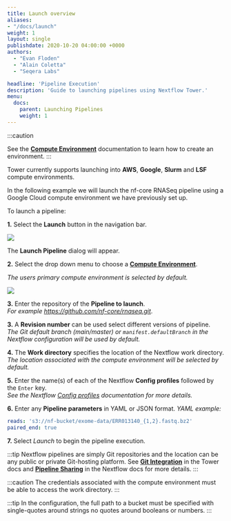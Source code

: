 ```yaml
---
title: Launch overview
aliases:
- "/docs/launch"
weight: 1
layout: single
publishdate: 2020-10-20 04:00:00 +0000
authors:
  - "Evan Floden"
  - "Alain Coletta"
  - "Seqera Labs"

headline: 'Pipeline Execution'
description: 'Guide to launching pipelines using Nextflow Tower.'
menu:
  docs:
    parent: Launching Pipelines
    weight: 1
---
```


:::caution

See the [**Compute Environment**](/docs/compute-envs) documentation to learn how to create an environment.
:::

Tower currently supports launching into **AWS**, **Google**, **Slurm** and **LSF** compute environments.

In the following example we will launch the nf-core RNASeq pipeline using a Google Cloud compute environment we have previously set up.

To launch a pipeline:

**1.** Select the **Launch** button in the navigation bar.

![](/uploads/2020/10/launch_button.png)



The **Launch Pipeline** dialog will appear.

**2.** Select the drop down menu to choose a [**Compute Environment**](/docs/compute-envs/overview).  

*The users primary compute environment is selected by default.*

![](/uploads/2020/10/launch_RNASeq.png)



**3.** Enter the repository of the **Pipeline to launch**.  
*For example https://github.com/nf-core/rnaseq.git*.

**3.** A **Revision number** can be used select different versions of pipeline.  
*The Git default branch (main/master) or `manifest.defaultBranch` in the Nextflow configuration will be used by default.*

**4.** The **Work directory** specifies the location of the Nextflow work directory.  
*The location associated with the compute environment will be selected by default.*

**5.** Enter the name(s) of each of the Nextflow **Config profiles** followed by the `Enter` key.  
*See the Nextflow [Config profiles](https://www.nextflow.io/docs/latest/config.html?highlight=profiles#config-profiles) documentation for more details.*

**6.** Enter any **Pipeline parameters** in YAML or JSON format.
*YAML example:*

```yaml
reads: 's3://nf-bucket/exome-data/ERR013140_{1,2}.fastq.bz2'  
paired_end: true
```



**7.** Select *Launch* to begin the pipeline execution.

:::tip
Nextflow pipelines are simply Git repositories and the location can be any public or private Git-hosting platform. See [**Git Integration**](/docs/git/git-overview) in the Tower docs and [**Pipeline Sharing**](https://www.nextflow.io/docs/latest/sharing.html) in the Nextflow docs for more details.
:::

:::caution
The credentials associated with the compute environment must be able to access the work directory.
:::

:::tip
In the configuration, the full path to a bucket must be specified with single-quotes around strings no quotes around booleans or numbers.
:::
